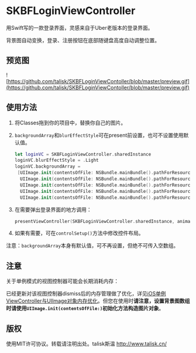 # SKBFLoginViewController

用Swift写的一款登录界面，灵感来自于Uber老版本的登录界面。

背景图自动变换，登录、注册按钮在底部随键盘高度自动调整位置。

## 预览图

![https://github.com/talisk/SKBFLoginViewContoller/blob/master/preview.gif](https://github.com/talisk/SKBFLoginViewContoller/blob/master/preview.gif)

## 使用方法

1. 将Classes拖到你的项目中，替换你自己的图片。

2. `backgroundArray`和`blurEffectStyle`可在present前设置，也可不设置使用默认值。

   ``` swift
   let loginVC = SKBFLoginViewController.sharedInstance
   loginVC.blurEffectStyle = .Light
   loginVC.backgroundArray = 
   	[UIImage.init(contentsOfFile: NSBundle.mainBundle().pathForResource("img1", ofType: "jpg")!)!,
   	 UIImage.init(contentsOfFile: NSBundle.mainBundle().pathForResource("img2", ofType: "jpg")!)!,
   	 UIImage.init(contentsOfFile: NSBundle.mainBundle().pathForResource("img3", ofType: "jpg")!)!,
   	 UIImage.init(contentsOfFile: NSBundle.mainBundle().pathForResource("img4", ofType: "jpg")!)!,
   	 UIImage.init(contentsOfFile: NSBundle.mainBundle().pathForResource("img5", ofType: "jpg")!)!]
   ```

3. 在需要弹出登录界面的地方调用：

   ```swift
   presentViewController(SKBFLoginViewController.sharedInstance, animated: true, completion: nil)
   ```

4. 如果有需要，可在`controlSetup()`方法中修改控件布局。

注意：`backgroundArray`本身有默认值，可不再设置，但绝不可传入空数组。

## 注意

关于单例模式的视图控制器可能会长期消耗内存：

已经更新对该视图控制器dismiss后的内存管理做了优化，详见[iOS单例ViewController与UIImage对象内存优化](http://blog.talisk.cn/blog/2016/03/30/iOS-Singleton-ViewController-Performance-optimization/)。但您在使用时**请注意，设置背景图数组时请使用`UIImage.init(contentsOfFile:)`初始化方法构造图片对象**。

## 版权

使用MIT许可协议。转载请注明出处。talisk斯温 http://www.talisk.cn/